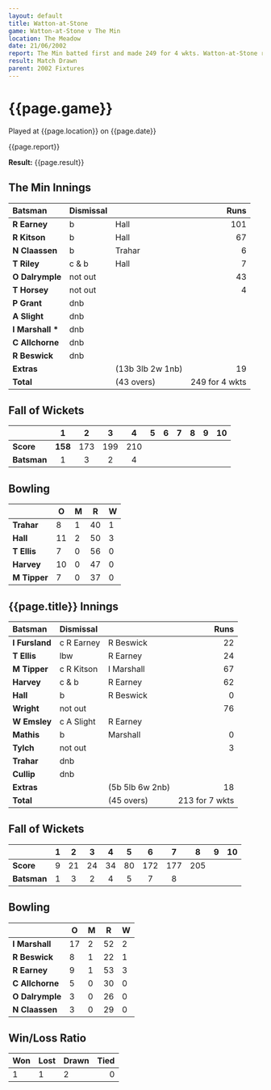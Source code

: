 ```yaml
---
layout: default
title: Watton-at-Stone
game: Watton-at-Stone v The Min
location: The Meadow
date: 21/06/2002
report: The Min batted first and made 249 for 4 wkts. Watton-at-Stone replied with 213 for 7 wkts, when time ran out
result: Match Drawn
parent: 2002 Fixtures
---
```


# {{page.game}}

Played at {{page.location}} on {{page.date}}

{{page.report}}

**Result:** {{page.result}}

## The Min Innings

| Batsman | Dismissal |  | Runs |
|:---|:---|---|---:|
| **R Earney** | b | Hall | 101 |
| **R Kitson** | b | Hall | 67 |
| **N Claassen** | b | Trahar | 6 |
| **T Riley** | c & b | Hall | 7 |
| **O Dalrymple** | not out |  | 43 |
| **T Horsey** | not out |  | 4 |
| **P Grant** | dnb |  |  |
| **A Slight** | dnb |  |  |
| **I Marshall &#42;** | dnb |  |  |
| **C Allchorne** | dnb |  |  |
| **R Beswick** | dnb |  |  |
| **Extras** | | (13b 3lb 2w 1nb) | 19 |
| **Total** | | (43 overs) | 249 for 4 wkts |

## Fall of Wickets

| | 1 | 2 | 3 | 4 | 5 | 6 | 7 | 8 | 9 | 10 |
|---|:---:|:---:|:---:|:---:|:---:|:---:|:---:|:---:|:---:|:---:|
| **Score** | **158** | 173 | 199 | 210 |  |  |  |  |  |  |
| **Batsman** | 1 | 3 | 2 | 4 |  |  |  |  |  |  |

## Bowling

| | O | M | R | W |
|---|---|---|---|---|
| **Trahar** | 8 | 1 | 40 | 1 |
| **Hall** | 11 | 2 | 50 | 3 |
| **T Ellis** | 7 | 0 | 56 | 0 |
| **Harvey** | 10 | 0 | 47 | 0 |
| **M Tipper** | 7 | 0 | 37 | 0 |

## {{page.title}} Innings

| Batsman | Dismissal |  | Runs |
|:---|:---|---|---:|
| **I Fursland** | c R Earney | R Beswick | 22 |
| **T Ellis** | lbw | R Earney | 24 |
| **M Tipper** | c R Kitson | I Marshall | 67 |
| **Harvey** | c & b | R Earney | 62 |
| **Hall** | b | R Beswick | 0 |
| **Wright** | not out |  | 76 |
| **W Emsley** | c A Slight | R Earney |  |
| **Mathis** | b | Marshall | 0 |
| **Tylch** | not out |  | 3 |
| **Trahar** | dnb |  |  |
| **Cullip** | dnb |  |  |
| **Extras** | | (5b 5lb 6w 2nb) | 18 |
| **Total** | | (45 overs) | 213 for 7 wkts |

## Fall of Wickets

| | 1 | 2 | 3 | 4 | 5 | 6 | 7 | 8 | 9 | 10 |
|---|:---:|:---:|:---:|:---:|:---:|:---:|:---:|:---:|:---:|:---:|
| **Score** | 9 | 21 | 24 | 34 | 80 | 172 | 177 | 205 |  |  |
| **Batsman** | 1 | 3 | 2 | 4 | 5 | 7 | 8 |  |  |  |

## Bowling

| | O | M | R | W |
|---|---|---|---|---|
| **I Marshall** | 17 | 2 | 52 | 2 |
| **R Beswick** | 8 | 1 | 22 | 1 |
| **R Earney** | 9 | 1 | 53 | 3 |
| **C Allchorne** | 5 | 0 | 30 | 0 |
| **O Dalrymple** | 3 | 0 | 26 | 0 |
| **N Claassen** | 3 | 0 | 29 | 0 |

## Win/Loss Ratio

| Won | Lost | Drawn | Tied |
|:---|:---|:---|---:|
| 1 | 1 | 2 | 0 |